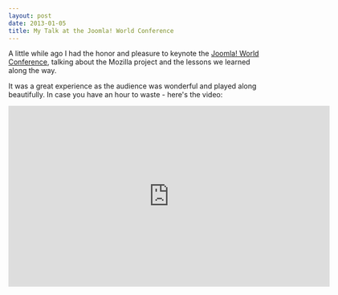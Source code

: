 ```yaml
---
layout: post
date: 2013-01-05
title: My Talk at the Joomla! World Conference
---
```

A little while ago I had the honor and pleasure to keynote the [Joomla! World Conference](http://conference.joomla.org/), talking about the Mozilla project and the lessons we learned along the way.

It was a great experience as the audience was wonderful and played along beautifully. In case you have an hour to waste - here's the video:

<p><iframe width="640" height="360" src="http://www.youtube.com/embed/n6e5S80PRBQ?list=UUZ5e4pbTFTF_Rtin9fh3_Zw" frameborder="0" allowfullscreen></iframe></p>